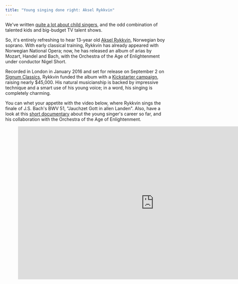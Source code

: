 ```yaml
---
title: "Young singing done right: Aksel Rykkvin"
---
```


We've written [quite a lot about child singers](/baby-opera-singers-getting-angry-for-the-right-reasons/), and the odd combination of talented kids and big-budget TV talent shows.

So, it's entirely refreshing to hear 13-year old [Aksel Rykkvin](https://youtu.be/rVoIRS9vA3s), Norwegian boy soprano. With early classical training, Rykkvin has already appeared with Norwegian National Opera; now, he has released an album of arias by Mozart, Handel and Bach, with the Orchestra of the Age of Enlightenment under conductor Nigel Short.

Recorded in London in January 2016 and set for release on September 2 on [Signum Classics](http://www.signumrecords.com/), Rykkvin funded the album with a [Kickstarter campaign](https://www.kickstarter.com/projects/112214953/aksel-rykkvin-and-the-oae-cd-recording), raising nearly $45,000. His natural musicianship is backed by impressive technique and a smart use of his young voice; in a word, his singing is completely charming. 

You can whet your appetite with the video below, where Rykkvin sings the finale of J.S. Bach's BWV 51, "Jauchzet Gott in allen Landen". Also, have a look at this [short documentary](https://youtu.be/rVoIRS9vA3s) about the young singer's career so far, and his collaboration with the Orchestra of the Age of Enlightenment.

<figure data-type="video">
<iframe width="854" height="480" src="https://www.youtube.com/embed/fm2HjlGSLlQ" frameborder="0" allowfullscreen></iframe>
</figure>
